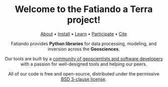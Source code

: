 <div align="center">
<h1>
  Welcome to the Fatiando a Terra project!
</h1>

[About](https://www.fatiando.org/about)
•
[Install](https://www.fatiando.org/install)
•
[Learn](https://www.fatiando.org/learn)
•
[Participate](https://www.fatiando.org/community)
•
[Cite](https://www.fatiando.org/cite)
     
Fatiando provides **Python libraries** for data processing, modeling, and inversion across the **Geosciences**.

Our tools are built by a [community of geoscientists and software developers](https://www.fatiando.org/about/) 
with a passion for well-designed tools and helping our peers.

All of our code is free and open-source, distributed under the permissive 
[BSD 3-clause license](https://opensource.org/licenses/BSD-3-Clause).
 
</div>
